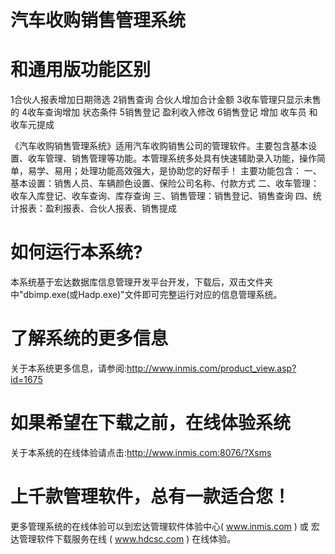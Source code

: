 # 汽车收购销售管理系统
# 和通用版功能区别
1合伙人报表增加日期筛选
2销售查询 合伙人增加合计金额
3收车管理只显示未售的
4收车查询增加 状态条件
5销售登记 盈利收入修改
6销售登记 增加 收车员 和收车元提成


《汽车收购销售管理系统》适用汽车收购销售公司的管理软件。主要包含基本设置、收车管理、销售管理等功能。本管理系统多处具有快速辅助录入功能，操作简单，易学、易用；处理功能高效强大，是协助您的好帮手！
主要功能包含：
一、基本设置：销售人员、车辆颜色设置、保险公司名称、付款方式
二、收车管理：收车入库登记、收车查询、库存查询
三、销售管理：销售登记、销售查询
四、统计报表：盈利报表、合伙人报表、销售提成




# 如何运行本系统?

本系统基于宏达数据库信息管理开发平台开发，下载后，双击文件夹中"dbimp.exe(或Hadp.exe)"文件即可完整运行对应的信息管理系统。

# 了解系统的更多信息

关于本系统更多信息，请参阅:http://www.inmis.com/product_view.asp?id=1675

# 如果希望在下载之前，在线体验系统

关于本系统的在线体验请点击:http://www.inmis.com:8076/?Xsms

# 上千款管理软件，总有一款适合您！

更多管理系统的在线体验可以到宏达管理软件体验中心( www.inmis.com ) 或 宏达管理软件下载服务在线 ( www.hdcsc.com ) 在线体验。

